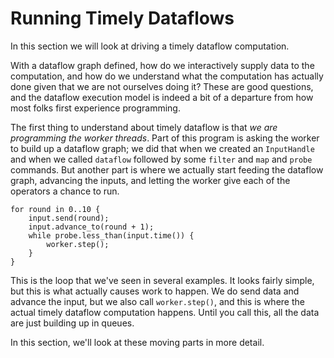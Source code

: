 # Running Timely Dataflows

In this section we will look at driving a timely dataflow computation.

With a dataflow graph defined, how do we interactively supply data to the computation, and how do we understand what the computation has actually done given that we are not ourselves doing it? These are good questions, and the dataflow execution model is indeed a bit of a departure from how most folks first experience programming.

The first thing to understand about timely dataflow is that *we are programming the worker threads*. Part of this program is asking the worker to build up a dataflow graph; we did that when we created an `InputHandle` and when we called `dataflow` followed by some `filter` and `map` and `probe` commands. But another part is where we actually start feeding the dataflow graph, advancing the inputs, and letting the worker give each of the operators a chance to run.

```rust,ignore
for round in 0..10 {
    input.send(round);
    input.advance_to(round + 1);
    while probe.less_than(input.time()) {
        worker.step();
    }
}
```

This is the loop that we've seen in several examples. It looks fairly simple, but this is what actually causes work to happen. We do send data and advance the input, but we also call `worker.step()`, and this is where the actual timely dataflow computation happens. Until you call this, all the data are just building up in queues.

In this section, we'll look at these moving parts in more detail.
